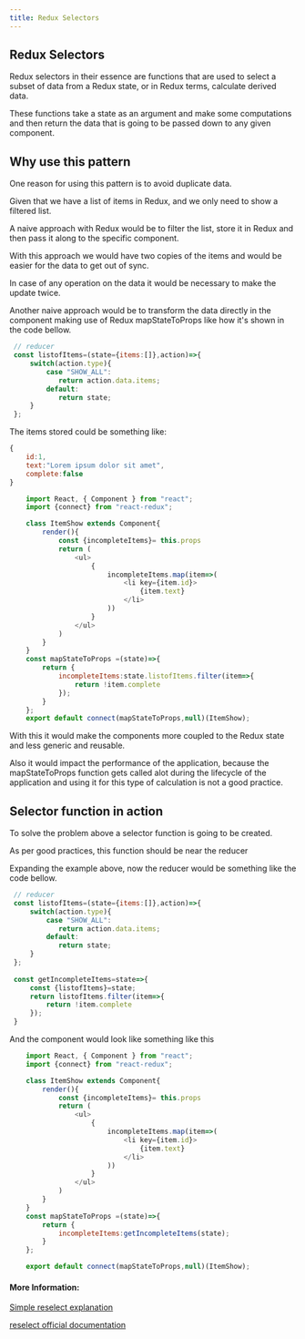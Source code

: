 ```yaml
---
title: Redux Selectors
---
```

## Redux Selectors

Redux selectors in their essence are functions that are used to select a subset of data from a Redux state, or in Redux terms, calculate derived data.

These functions take a state as an argument and make some computations and then return the data that is going to be passed down to any given component.


## Why use this pattern

One reason for using this pattern is to avoid duplicate data.

Given that we have a list of items in Redux, and we only need to show a filtered list. 

A naive approach with Redux would be to filter the list, store it in Redux and then pass it along to the specific component.

With this approach we would have two copies of the items and would be easier for the data to get out of sync. 

In case of any operation on the data it would be necessary to make the update twice.

Another naive approach would be to transform the data directly in the component making use of Redux mapStateToProps like how it's shown in the code bellow.


```javascript
 // reducer
 const listofItems=(state={items:[]},action)=>{
     switch(action.type){
         case "SHOW_ALL":
            return action.data.items;
         default:
            return state;
     }
 };
```
The items stored could be something like:

```javascript
{
    id:1,
    text:"Lorem ipsum dolor sit amet",
    complete:false
}
```
```javascript
    import React, { Component } from "react";
    import {connect} from "react-redux";

    class ItemShow extends Component{
        render(){
            const {incompleteItems}= this.props
            return (
                <ul>
                    {
                        incompleteItems.map(item=>(
                            <li key={item.id}>
                                {item.text}
                            </li>
                        ))
                    }
                </ul>
            )
        }
    }
    const mapStateToProps =(state)=>{
        return {
            incompleteItems:state.listofItems.filter(item=>{
                return !item.complete
            });
        }
    };
    export default connect(mapStateToProps,null)(ItemShow);
```
With this it would make the components more coupled to the Redux state and less generic and reusable.

Also it would impact the performance of the application, because the mapStateToProps function gets called alot during the lifecycle of the application and using it for this type of calculation is not a good practice.

## Selector function in action

To solve the problem above a selector function is going to be created.

As per good practices, this function should be near the reducer

Expanding the example above, now the reducer would be something like the code bellow.

```javascript
 // reducer
 const listofItems=(state={items:[]},action)=>{
     switch(action.type){
         case "SHOW_ALL":
            return action.data.items;
         default:
            return state;
     }
 };
 
 const getIncompleteItems=state=>{
     const {listofItems}=state;
     return listofItems.filter(item=>{
         return !item.complete
     });
 }
```

And the component would look like something like this
```javascript
    import React, { Component } from "react";
    import {connect} from "react-redux";

    class ItemShow extends Component{
        render(){
            const {incompleteItems}= this.props
            return (
                <ul>
                    {
                        incompleteItems.map(item=>(
                            <li key={item.id}>
                                {item.text}
                            </li>
                        ))
                    }
                </ul>
            )
        }
    }
    const mapStateToProps =(state)=>{
        return {
            incompleteItems:getIncompleteItems(state);
        }
    };

    export default connect(mapStateToProps,null)(ItemShow);
```

#### More Information:
[Simple reselect explanation](https://guide.freecodecamp.org/redux/reselect)

[reselect official documentation](https://guide.freecodecamp.org/redux/reselect)


